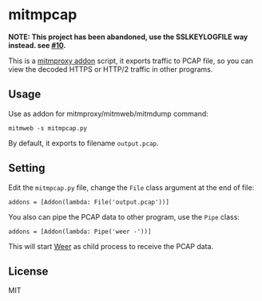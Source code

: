 mitmpcap
========

**NOTE: This project has been abandoned, use the SSLKEYLOGFILE way instead. see [#10](https://github.com/muzuiget/mitmpcap/issues/10).**

This is a [mitmproxy addon][] script, it exports traffic to PCAP file, so you can view the decoded HTTPS or HTTP/2 traffic in other programs.

[mitmproxy addon]: https://docs.mitmproxy.org/stable/addons-overview/

Usage
-----

Use as addon for mitmproxy/mitmweb/mitmdump command:

```
mitmweb -s mitmpcap.py
```

By default, it exports to filename `output.pcap`.

Setting
-------

Edit the `mitmpcap.py` file, change the `File` class argument at the end of file:

```
addons = [Addon(lambda: File('output.pcap'))]
```

You also can pipe the PCAP data to other program, use the `Pipe` class:

```
addons = [Addon(lambda: Pipe('weer -'))]
```

This will start [Weer][] as child process to receive the PCAP data.

[Weer]: https://weerdbg.com/

License
-------

MIT
